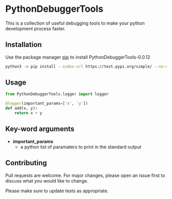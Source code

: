 # PythonDebuggerTools

This is a collection of useful debugging tools to make your python development process faster.

## Installation

Use the package manager [pip](https://pip.pypa.io/en/stable/) to install PythonDebuggerTools-0.0.12

```bash
python3 -m pip install --index-url https://test.pypi.org/simple/ --no-deps PythonDebuggerTools==[latest-version]
```

## Usage

```py
from PythonDebuggerTools.logger import logger

@logger(important_params=['x', 'y'])
def add(x, y):
    return x + y
```

## Key-word arguments
* **important_params**
  * a python list of paramaters to print in the standard output

## Contributing
Pull requests are welcome. For major changes, please open an issue first to discuss what you would like to change.

Please make sure to update tests as appropriate.